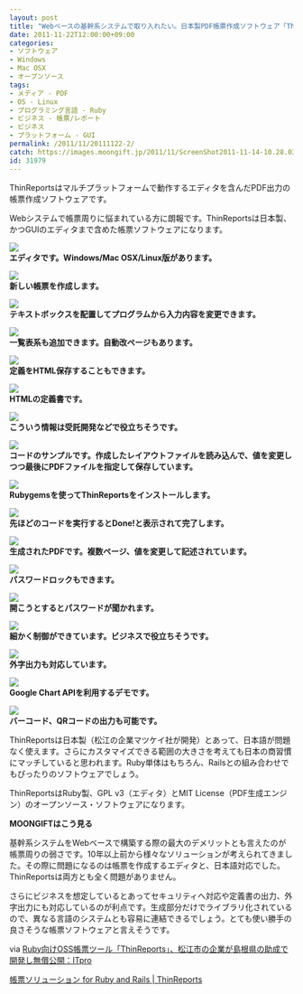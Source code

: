 ```yaml
---
layout: post
title: "Webベースの基幹系システムで取り入れたい。日本製PDF帳票作成ソフトウェア「ThinReports」"
date: 2011-11-22T12:00:00+09:00
categories:
- ソフトウェア
- Windows
- Mac OSX
- オープンソース
tags: 
- メディア - PDF
- OS - Linux
- プログラミング言語 - Ruby
- ビジネス - 帳票/レポート
- ビジネス
- プラットフォーム - GUI
permalink: /2011/11/20111122-2/
catch: https://images.moongift.jp/2011/11/ScreenShot2011-11-14-10.28.03_thumb.png
id: 31979
---
```

ThinReportsはマルチプラットフォームで動作するエディタを含んだPDF出力の帳票作成ソフトウェアです。

  

Webシステムで帳票周りに悩まれている方に朗報です。ThinReportsは日本製、かつGUIのエディタまで含めた帳票ソフトウェアになります。

  

[![](https://images.moongift.jp/2011/11/ScreenShot2011-11-14-10.21.38_thumb.png)](https://images.moongift.jp/2011/11/a99c0afd5d6cd023b4df4402753dcf46.png)  
**エディタです。Windows/Mac OSX/Linux版があります。**

  

[![](https://images.moongift.jp/2011/11/ScreenShot2011-11-14-10.22.00_thumb.png)](https://images.moongift.jp/2011/11/ef9e966c2d1eef3b0832d4ab742616e8.png)  
**新しい帳票を作成します。**

  

[![](https://images.moongift.jp/2011/11/ScreenShot2011-11-14-10.24.08_thumb.png)](https://images.moongift.jp/2011/11/6ab7e972109fccfc62f7e7b407d6a093.png)  
**テキストボックスを配置してプログラムから入力内容を変更できます。**

  

[![](https://images.moongift.jp/2011/11/ScreenShot2011-11-14-10.24.38_thumb.png)](https://images.moongift.jp/2011/11/0c473c941259d61c2db9010caf251ea1.png)  
**一覧表系も追加できます。自動改ページもあります。**

  

[![](https://images.moongift.jp/2011/11/ScreenShot2011-11-14-10.24.58_thumb.png)](https://images.moongift.jp/2011/11/86d61d87bc679c25c7848a57a9cf0ff5.png)  
**定義をHTML保存することもできます。**

  

[![](https://images.moongift.jp/2011/11/ScreenShot2011-11-14-10.27.10_thumb.png)](https://images.moongift.jp/2011/11/5742f2de20c67ffaf26e0c5fc731b26c.png)  
**HTMLの定義書です。**

  

[![](https://images.moongift.jp/2011/11/ScreenShot2011-11-14-10.27.13_thumb.png)](https://images.moongift.jp/2011/11/736d36cd17b7d55e83a92fdb121ceeb8.png)  
**こういう情報は受託開発などで役立ちそうです。**

  

[![](https://images.moongift.jp/2011/11/ScreenShot2011-11-14-10.28.42_thumb.png)](https://images.moongift.jp/2011/11/6b706eb3548ee0b8528f8204409bcae5.png)  
**コードのサンプルです。作成したレイアウトファイルを読み込んで、値を変更しつつ最後にPDFファイルを指定して保存しています。**

  

[![](https://images.moongift.jp/2011/11/ScreenShot2011-11-14-10.28.03_thumb.png)](https://images.moongift.jp/2011/11/eb0c5825faaa94e70f891578a30b3426.png)  
**Rubygemsを使ってThinReportsをインストールします。**

  

[![](https://images.moongift.jp/2011/11/ScreenShot2011-11-14-10.28.17_thumb.png)](https://images.moongift.jp/2011/11/5850bad26ad5ddc3da0bf7264adc7555.png)  
**先ほどのコードを実行するとDone!と表示されて完了します。**

  

[![](https://images.moongift.jp/2011/11/ScreenShot2011-11-14-10.28.25_thumb.png)](https://images.moongift.jp/2011/11/df0f28463b7a5065e3f06bb90f0d01e2.png)  
**生成されたPDFです。複数ページ、値を変更して記述されています。**

  

[![](https://images.moongift.jp/2011/11/ScreenShot2011-11-14-10.30.20_thumb.png)](https://images.moongift.jp/2011/11/f9b0af980fe827061d525a8de1a9d28a.png)  
**パスワードロックもできます。**

  

[![](https://images.moongift.jp/2011/11/ScreenShot2011-11-14-10.32.06_thumb.png)](https://images.moongift.jp/2011/11/ff1c1e0e837f515f08026c408e6cf097.png)  
**開こうとするとパスワードが聞かれます。**

  

[![](https://images.moongift.jp/2011/11/ScreenShot2011-11-14-10.32.11_thumb.png)](https://images.moongift.jp/2011/11/b767e01b999ff3657f631a9de2c558f3.png)  
**細かく制御ができています。ビジネスで役立ちそうです。**

  

[![](https://images.moongift.jp/2011/11/ScreenShot2011-11-14-10.32.02_thumb.png)](https://images.moongift.jp/2011/11/1942cbbbdf9c2765ff001f04a4cbda84.png)  
**外字出力も対応しています。**

  

[![](https://images.moongift.jp/2011/11/ScreenShot2011-11-14-10.32.27_thumb.png)](https://images.moongift.jp/2011/11/04168e6b2725f0f73c096b00e2e1aca1.png)  
**Google Chart APIを利用するデモです。**

  

[![](https://images.moongift.jp/2011/11/ScreenShot2011-11-14-10.32.34_thumb.png)](https://images.moongift.jp/2011/11/54a2e2b7d1a1c776e1404b9c2ab1f703.png)  
**バーコード、QRコードの出力も可能です。**

  

ThinReportsは日本製（松江の企業マツケイ社が開発）とあって、日本語が問題なく使えます。さらにカスタマイズできる範囲の大きさを考えても日本の商習慣にマッチしていると思われます。Ruby単体はもちろん、Railsとの組み合わせでもぴったりのソフトウェアでしょう。

  
<!--more-->  

ThinReportsはRuby製、GPL v3（エディタ）とMIT License（PDF生成エンジン）のオープンソース・ソフトウェアになります。

  
  
  

**MOONGIFTはこう見る**

  

基幹系システムをWebベースで構築する際の最大のデメリットとも言えたのが帳票周りの弱さです。10年以上前から様々なソリューションが考えられてきました。その際に問題になるのは帳票を作成するエディタと、日本語対応でした。ThinReportsは両方とも全く問題がありません。

  

さらにビジネスを想定しているとあってセキュリティへ対応や定義書の出力、外字出力にも対応しているのが利点です。生成部分だけでライブラリ化されているので、異なる言語のシステムとも容易に連結できるでしょう。とても使い勝手の良さそうな帳票ソフトウェアと言えそうです。

  

via [Ruby向けOSS帳票ツール「ThinReports」、松江市の企業が島根県の助成で開発し無償公開：ITpro](http://itpro.nikkeibp.co.jp/article/NEWS/20111102/372256/)

  

[帳票ソリューション for Ruby and Rails | ThinReports](http://www.thinreports.org/)

